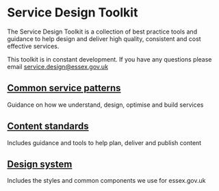 # Service Design Toolkit

The Service Design Toolkit is a collection of best practice tools and guidance to help design and deliver high quality, consistent and cost effective services.

This toolkit is in constant development. If you have any questions please email [service.design@essex.gov.uk](mailto:service.design@essex.gov.uk)

## [Common service patterns](https://github.com/essexcountycouncil/essex-service-pattern-library/wiki)

Guidance on how we understand, design, optimise and build services

## [Content standards](/docs/core/content/overview)

Includes guidance and tools to help plan, deliver and publish content

## [Design system](/docs/core/design/overview)
Includes the styles and common components we use for essex.gov.uk
